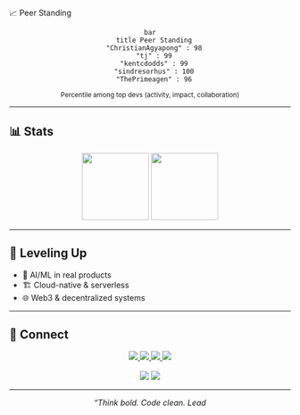 <div alcenter"
# 
<img src="h://avatars.githubcontent.coChriapwidth="
[![Typing SVG](s://readme-typisvg.dem.cof=Fira+Code&weight=800&=2auD4AA&ceurdth20ig=3&lineInno;ier.r.;Impariven+Tech.)](https://git.io/typing-
| ![React](https://img.shields.io/badge/Reactb?styor-the-badge&logo=react&Cr=6B) ![Next.j(hs:]]/g.slds.io/badgeext.js-000?style=for-the-badge&logohon-3776AB?style=for-the-badge&logo=python) ![Node.js](https://img.shields.io/badge/Node.js-339933?stye=fthbad&lono) ![](hi.shields.io/adge/Rust-000?style=for-the-badge&logo=rust) |
| ![AWS](https://img.shields.io/badge/AWS-232F3E?style=for-e-&logo=amazotp/g.shis.io/badge/Docker-2496ED?style=for-the-badge&logo=docker) ![PostgreSQL](https://img.shields.io/badge/PostgreSQL-316192?sle=for-the-badge

## 📈 Peer Standing

<div align="center">

```mermaid
bar
  title Peer Standing
  "ChristianAgyapong" : 98
  "tj" : 99
  "kentcdodds" : 99
  "sindresorhus" : 100
  "ThePrimeagen" : 96
```
<sub>Percentile among top devs (activity, impact, collaboration)</sub>

</div>

---

## 📊 Stats

<div align="center">
  <img height="120" src="https://github-readme-stats.vercel.app/api?username=ChristianAgyapong&show_icons=true&theme=radical&title_color=00D4AA&icon_color=FF6B6B&text_color=FFFFFF&bg_color=232946&border_color=00D4AA"/>
  <img height="120" src="https://github-readme-stats.vercel.app/api/top-langs/?username=ChristianAgyapong&layout=compact&theme=radical&title_color=00D4AA&text_color=FFFFFF&bg_color=232946&border_color=00D4AA"/>
</div>

---

## 🌱 Leveling Up

- 🤖 AI/ML in real products
- 🏗️ Cloud-native & serverless
- 🌐 Web3 & decentralized systems

---

## 🤝 Connect

<div align="center">

<a href="https://www.linkedin.com/in/christian-agyapong">
  <img src="https://img.shields.io/badge/LinkedIn-0077B5?style=for-the-badge&logo=linkedin&logoColor=white">
</a>
<a href="https://christianagyapong.dev">
  <img src="https://img.shields.io/badge/Portfolio-000000?style=for-the-badge&logo=react&logoColor=white">
</a>
<a href="https://twitter.com/ChristianAgyapong">
  <img src="https://img.shields.io/badge/Twitter-1DA1F2?style=for-the-badge&logo=twitter&logoColor=white">
</a>
<a href="mailto:christian.agyapong@example.com">
  <img src="https://img.shields.io/badge/Email-4ECDC4?style=for-the-badge&logo=gmail&logoColor=white">
</a>
<br><br>
<img src="https://komarev.com/ghpvc/?username=ChristianAgyapong&color=00D4AA&style=for-the-badge&label=Profile+Views">
<img src="https://img.shields.io/github/followers/ChristianAgyapong?label=Followers&style=for-the-badge&color=FF6B6B&labelColor=232946">
</div>

---

<div align="center">
<i>“Think bold. Code clean. Lead 
